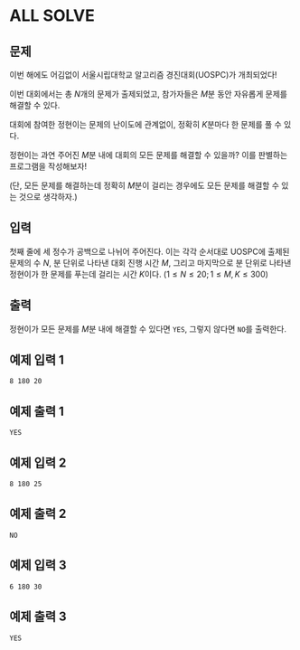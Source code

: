 # ALL SOLVE

## 문제

이번 해에도 어김없이 서울시립대학교 알고리즘 경진대회(UOSPC)가 개최되었다!

이번 대회에서는 총 $N$개의 문제가 출제되었고, 참가자들은 $M$분 동안 자유롭게 문제를 해결할 수 있다.

대회에 참여한 정현이는 문제의 난이도에 관계없이, 정확히 $K$분마다 한 문제를 풀 수 있다.

정현이는 과연 주어진 $M$분 내에 대회의 모든 문제를 해결할 수 있을까? 이를 판별하는 프로그램을 작성해보자!

(단, 모든 문제를 해결하는데 정확히 $M$분이 걸리는 경우에도 모든 문제를 해결할 수 있는 것으로 생각하자.)

## 입력

첫째 줄에 세 정수가 공백으로 나뉘어 주어진다. 이는 각각 순서대로 UOSPC에 출제된 문제의 수 $N$, 분 단위로 나타낸 대회 진행 시간 $M$, 그리고 마지막으로 분 단위로 나타낸 정현이가 한 문제를 푸는데 걸리는 시간 $K$이다. $(1 \leq N \leq 20; 1 \leq M, K \leq 300)$

## 출력

정현이가 모든 문제를 $M$분 내에 해결할 수 있다면 `YES`, 그렇지 않다면 `NO`를 출력한다.

## 예제 입력 1

```
8 180 20
```

## 예제 출력 1

```
YES
```

## 예제 입력 2

```
8 180 25
```

## 예제 출력 2

```
NO
```

## 예제 입력 3

```
6 180 30
```

## 예제 출력 3

```
YES
```